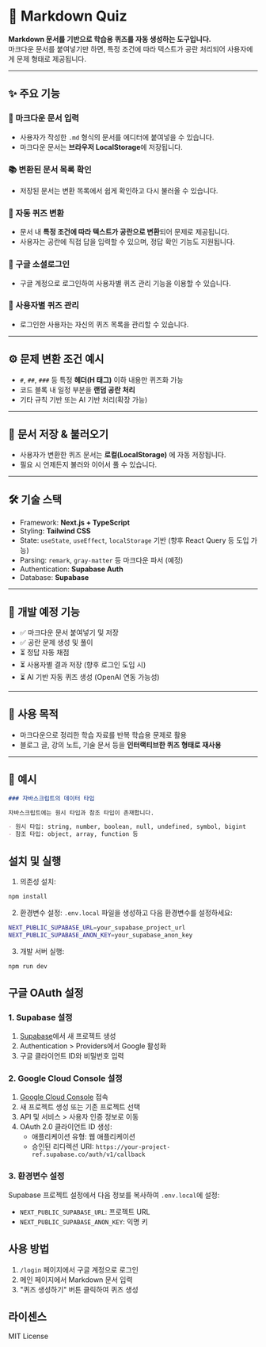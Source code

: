 # 📘 Markdown Quiz

**Markdown 문서를 기반으로 학습용 퀴즈를 자동 생성하는 도구입니다.**  
마크다운 문서를 붙여넣기만 하면, 특정 조건에 따라 텍스트가 공란 처리되어 사용자에게 문제 형태로 제공됩니다.

---

## ✨ 주요 기능

### 📝 마크다운 문서 입력

- 사용자가 작성한 `.md` 형식의 문서를 에디터에 붙여넣을 수 있습니다.
- 마크다운 문서는 **브라우저 LocalStorage**에 저장됩니다.

### 📚 변환된 문서 목록 확인

- 저장된 문서는 변환 목록에서 쉽게 확인하고 다시 불러올 수 있습니다.

### 🧠 자동 퀴즈 변환

- 문서 내 **특정 조건에 따라 텍스트가 공란으로 변환**되어 문제로 제공됩니다.
- 사용자는 공란에 직접 답을 입력할 수 있으며, 정답 확인 기능도 지원됩니다.

### 🔐 구글 소셜로그인

- 구글 계정으로 로그인하여 사용자별 퀴즈 관리 기능을 이용할 수 있습니다.

### 🎯 사용자별 퀴즈 관리

- 로그인한 사용자는 자신의 퀴즈 목록을 관리할 수 있습니다.

---

## ⚙️ 문제 변환 조건 예시

- `#`, `##`, `###` 등 특정 **헤더(H 태그)** 이하 내용만 퀴즈화 가능
- 코드 블록 내 일정 부분을 **랜덤 공란 처리**
- 기타 규칙 기반 또는 AI 기반 처리(확장 가능)

---

## 💾 문서 저장 & 불러오기

- 사용자가 변환한 퀴즈 문서는 **로컬(LocalStorage)** 에 자동 저장됩니다.
- 필요 시 언제든지 불러와 이어서 풀 수 있습니다.

---

## 🛠️ 기술 스택

- Framework: **Next.js + TypeScript**
- Styling: **Tailwind CSS**
- State: `useState`, `useEffect`, `localStorage` 기반 (향후 React Query 등 도입 가능)
- Parsing: `remark`, `gray-matter` 등 마크다운 파서 (예정)
- Authentication: **Supabase Auth**
- Database: **Supabase**

---

## 🚧 개발 예정 기능

- ✅ 마크다운 문서 붙여넣기 및 저장
- ✅ 공란 문제 생성 및 풀이
- ⏳ 정답 자동 채점
- ⏳ 사용자별 결과 저장 (향후 로그인 도입 시)
- ⏳ AI 기반 자동 퀴즈 생성 (OpenAI 연동 가능성)

---

## 📌 사용 목적

- 마크다운으로 정리한 학습 자료를 반복 학습용 문제로 활용
- 블로그 글, 강의 노트, 기술 문서 등을 **인터랙티브한 퀴즈 형태로 재사용**

---

## 📄 예시

```markdown
### 자바스크립트의 데이터 타입

자바스크립트에는 원시 타입과 참조 타입이 존재합니다.

- 원시 타입: string, number, boolean, null, undefined, symbol, bigint
- 참조 타입: object, array, function 등
```

## 설치 및 실행

1. 의존성 설치:

```bash
npm install
```

2. 환경변수 설정:
   `.env.local` 파일을 생성하고 다음 환경변수를 설정하세요:

```bash
NEXT_PUBLIC_SUPABASE_URL=your_supabase_project_url
NEXT_PUBLIC_SUPABASE_ANON_KEY=your_supabase_anon_key
```

3. 개발 서버 실행:

```bash
npm run dev
```

## 구글 OAuth 설정

### 1. Supabase 설정

1. [Supabase](https://supabase.com)에서 새 프로젝트 생성
2. Authentication > Providers에서 Google 활성화
3. 구글 클라이언트 ID와 비밀번호 입력

### 2. Google Cloud Console 설정

1. [Google Cloud Console](https://console.cloud.google.com) 접속
2. 새 프로젝트 생성 또는 기존 프로젝트 선택
3. API 및 서비스 > 사용자 인증 정보로 이동
4. OAuth 2.0 클라이언트 ID 생성:
   - 애플리케이션 유형: 웹 애플리케이션
   - 승인된 리디렉션 URI: `https://your-project-ref.supabase.co/auth/v1/callback`

### 3. 환경변수 설정

Supabase 프로젝트 설정에서 다음 정보를 복사하여 `.env.local`에 설정:

- `NEXT_PUBLIC_SUPABASE_URL`: 프로젝트 URL
- `NEXT_PUBLIC_SUPABASE_ANON_KEY`: 익명 키

## 사용 방법

1. `/login` 페이지에서 구글 계정으로 로그인
2. 메인 페이지에서 Markdown 문서 입력
3. "퀴즈 생성하기" 버튼 클릭하여 퀴즈 생성

## 라이센스

MIT License
